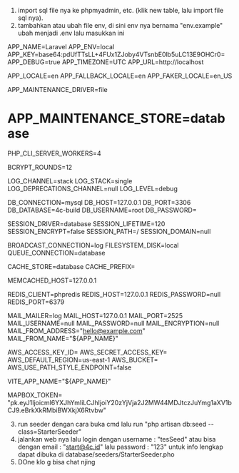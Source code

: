 1. import sql file nya ke phpmyadmin, etc. (klik new table, lalu import file sql nya).
2. tambahkan atau ubah file env, di sini env nya bernama "env.example" ubah menjadi .env lalu masukkan ini
   
APP_NAME=Laravel
APP_ENV=local
APP_KEY=base64:pdUfTTsLL+4FUx1ZJoby4VTsnbE0lb5uLC13E9OHCr0=
APP_DEBUG=true
APP_TIMEZONE=UTC
APP_URL=http://localhost

APP_LOCALE=en
APP_FALLBACK_LOCALE=en
APP_FAKER_LOCALE=en_US

APP_MAINTENANCE_DRIVER=file
# APP_MAINTENANCE_STORE=database

PHP_CLI_SERVER_WORKERS=4

BCRYPT_ROUNDS=12

LOG_CHANNEL=stack
LOG_STACK=single
LOG_DEPRECATIONS_CHANNEL=null
LOG_LEVEL=debug

DB_CONNECTION=mysql
DB_HOST=127.0.0.1
DB_PORT=3306
DB_DATABASE=4c-build
DB_USERNAME=root
DB_PASSWORD=

SESSION_DRIVER=database
SESSION_LIFETIME=120
SESSION_ENCRYPT=false
SESSION_PATH=/
SESSION_DOMAIN=null

BROADCAST_CONNECTION=log
FILESYSTEM_DISK=local
QUEUE_CONNECTION=database

CACHE_STORE=database
CACHE_PREFIX=

MEMCACHED_HOST=127.0.0.1

REDIS_CLIENT=phpredis
REDIS_HOST=127.0.0.1
REDIS_PASSWORD=null
REDIS_PORT=6379

MAIL_MAILER=log
MAIL_HOST=127.0.0.1
MAIL_PORT=2525
MAIL_USERNAME=null
MAIL_PASSWORD=null
MAIL_ENCRYPTION=null
MAIL_FROM_ADDRESS="hello@example.com"
MAIL_FROM_NAME="${APP_NAME}"

AWS_ACCESS_KEY_ID=
AWS_SECRET_ACCESS_KEY=
AWS_DEFAULT_REGION=us-east-1
AWS_BUCKET=
AWS_USE_PATH_STYLE_ENDPOINT=false

VITE_APP_NAME="${APP_NAME}"

MAPBOX_TOKEN= "pk.eyJ1Ijoicml6YXJhYmIiLCJhIjoiY20zYjVja2J2MW44MDJtczJuYmg1aXV1bCJ9.eBrkXkRMbiBWXkjX6Rtvbw"

3. run seeder dengan cara buka cmd lalu run "php artisan db:seed --class=StarterSeeder"
4. jalankan web nya lalu login dengan username : "tesSeed" atau bisa dengan email : "start@4c.id" lalu password : "123" untuk info lengkap dapat dibuka di database/seeders/StarterSeeder.pho
5. DOne klo g bisa chat njing
